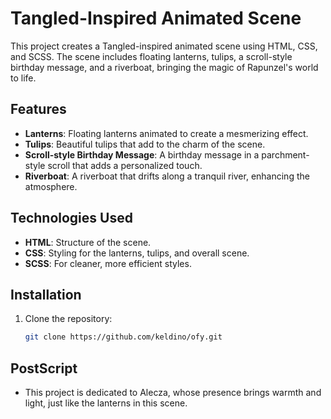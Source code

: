 # Tangled-Inspired Animated Scene

This project creates a Tangled-inspired animated scene using HTML, CSS, and SCSS. The scene includes floating lanterns, tulips, a scroll-style birthday message, and a riverboat, bringing the magic of Rapunzel's world to life.

## Features

- **Lanterns**: Floating lanterns animated to create a mesmerizing effect.
- **Tulips**: Beautiful tulips that add to the charm of the scene.
- **Scroll-style Birthday Message**: A birthday message in a parchment-style scroll that adds a personalized touch.
- **Riverboat**: A riverboat that drifts along a tranquil river, enhancing the atmosphere.

## Technologies Used

- **HTML**: Structure of the scene.
- **CSS**: Styling for the lanterns, tulips, and overall scene.
- **SCSS**: For cleaner, more efficient styles.

## Installation

1. Clone the repository:
   ```bash
   git clone https://github.com/keldino/ofy.git

## PostScript

- This project is dedicated to Alecza, whose presence brings warmth and light, just like the lanterns in this scene.
